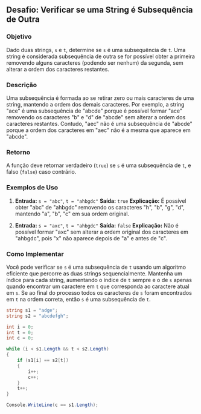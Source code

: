 ## Desafio: Verificar se uma String é Subsequência de Outra

### Objetivo
Dado duas strings, `s` e `t`, determine se `s` é uma subsequência de `t`. Uma string é considerada subsequência de outra se for possível obter a primeira removendo alguns caracteres (podendo ser nenhum) da segunda, sem alterar a ordem dos caracteres restantes.

### Descrição
Uma subsequência é formada ao se retirar zero ou mais caracteres de uma string, mantendo a ordem dos demais caracteres. Por exemplo, a string "ace" é uma subsequência de "abcde" porque é possível formar "ace" removendo os caracteres "b" e "d" de "abcde" sem alterar a ordem dos caracteres restantes. Contudo, "aec" não é uma subsequência de "abcde" porque a ordem dos caracteres em "aec" não é a mesma que aparece em "abcde".

### Retorno
A função deve retornar verdadeiro (`true`) se `s` é uma subsequência de `t`, e falso (`false`) caso contrário.

### Exemplos de Uso

1. **Entrada:** `s = "abc"`, `t = "ahbgdc"`
   **Saída:** `true`
   **Explicação:** É possível obter "abc" de "ahbgdc" removendo os caracteres "h", "b", "g", "d", mantendo "a", "b", "c" em sua ordem original.

2. **Entrada:** `s = "axc"`, `t = "ahbgdc"`
   **Saída:** `false`
   **Explicação:** Não é possível formar "axc" sem alterar a ordem original dos caracteres em "ahbgdc", pois "x" não aparece depois de "a" e antes de "c".

### Como Implementar
Você pode verificar se `s` é uma subsequência de `t` usando um algoritmo eficiente que percorre as duas strings sequencialmente. Mantenha um índice para cada string, aumentando o índice de `t` sempre e o de `s` apenas quando encontrar um caractere em `t` que corresponda ao caractere atual em `s`. Se ao final do processo todos os caracteres de `s` foram encontrados em `t` na ordem correta, então `s` é uma subsequência de `t`.

```csharp
string s1 = "adge";
string s2 = "abcdefgh";

int i = 0;
int t = 0;
int c = 0;

while (i < s1.Length && t < s2.Length)
{
    if (s1[i] == s2[t])
    {
        i++;
        c++;
    }
    t++;
}

Console.WriteLine(c == s1.Length);
